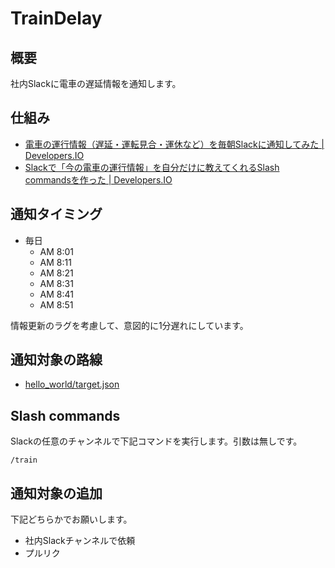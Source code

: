 # TrainDelay

## 概要

社内Slackに電車の遅延情報を通知します。

## 仕組み

* [電車の運行情報（遅延・運転見合・運休など）を毎朝Slackに通知してみた | Developers.IO](https://dev.classmethod.jp/cloud/aws/notify-slack-train-delay/)
* [Slackで「今の電車の運行情報」を自分だけに教えてくれるSlash commandsを作った | Developers.IO](https://dev.classmethod.jp/cloud/aws/slash-commands-train-delay/)

## 通知タイミング

* 毎日
  * AM 8:01
  * AM 8:11
  * AM 8:21
  * AM 8:31
  * AM 8:41
  * AM 8:51

情報更新のラグを考慮して、意図的に1分遅れにしています。

## 通知対象の路線

* [hello_world/target.json](https://github.com/cm-fujii/NotifyTrainDelay/blob/master/hello_world/target.json)

## Slash commands

Slackの任意のチャンネルで下記コマンドを実行します。引数は無しです。

```text
/train
```

## 通知対象の追加

下記どちらかでお願いします。

* 社内Slackチャンネルで依頼
* プルリク
